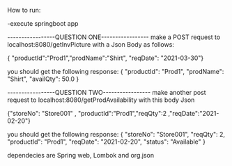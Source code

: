 How to run:

-execute springboot app

-----------------QUESTION ONE-----------------
make a POST request to localhost:8080/getInvPicture with a Json Body as follows:

{ "productId":"Prod1","prodName":"Shirt", "reqDate": "2021-03-30"}

you should get the following response: {
    "productId": "Prod1",
    "prodName": "Shirt",
    "availQty": 50.0
}

-----------------QUESTION TWO-----------------
make another post request to localhost:8080/getProdAvailability with this body Json

{"storeNo": "Store001" , "productId":"Prod1","reqQty":2 ,"reqDate":"2021-02-20"} 

you should get the following response: {
    "storeNo": "Store001",
    "reqQty": 2,
    "productId": "Prod1",
    "reqDate": "2021-02-20",
    "status": "Available"
}

dependecies are Spring web, Lombok and org.json

